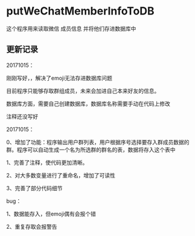 # putWeChatMemberInfoToDB
这个程序用来读取微信 成员信息 并将他们存进数据库中

## 更新记录
20171015：

刚刚写好，，解决了emoji无法存进数据库问题

目前程序只能够存取群组成员，未来会加进自己本来好友的信息。

数据库方面，需要自己创建数据库，数据库名称需要手动在代码上修改

注释还没写好

20171015：

0、增加了功能：程序输出用户群列表，用户根据序号选择要存入群成员数据的群。程序可以自动生成一个名为所选群的群名的表，数据将存入这个表中

1、完善了注释，使代码更加清晰。

2、对大多数变量进行了重命名，增加了可读性

3、完善了部分代码细节

bug：

1、数据能存入，但emoji偶有会报个错

2、重复存取会报警告

